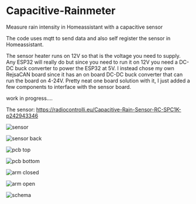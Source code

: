 # Capacitive-Rainmeter
Measure rain intensity in Homeassistant with a capacitive sensor 

The code uses mqtt to send data and also self register the sensor in Homeassistant. 

The sensor heater runs on 12V so that is the voltage you need to supply. Any ESP32 will really do but since you need to run it on 12V you need a DC-DC buck converter to power the ESP32 at 5V.  I instead chose my own RejsaCAN board since it has an on board DC-DC buck converter that can run the board on 4-24V. Pretty neat one board solution with it, I just added a few components to interface with the sensor board.

work in progress....


The sensor:
https://radiocontrolli.eu/Capacitive-Rain-Sensor-RC-SPC1K-p242943346

![sensor](https://github.com/MagnusThome/Capacitive-Rainmeter/assets/32169384/523c88bf-ae12-401c-bdff-ebb91b518667)

![sensor back](https://github.com/MagnusThome/Capacitive-Rainmeter/assets/32169384/43c9af0f-6f9f-44c0-93ee-2d97a060bb8d)

![pcb top](https://github.com/MagnusThome/Capacitive-Rainmeter/assets/32169384/10883a02-48e6-4aa7-8237-53d67ebee8c7)

![pcb bottom](https://github.com/MagnusThome/Capacitive-Rainmeter/assets/32169384/f8bb0217-bba8-4e76-8d42-76a1d8737b4e)

![arm closed](https://github.com/MagnusThome/Capacitive-Rainmeter/assets/32169384/fd34311f-c391-4b5f-9df3-93f9d417c394)

![arm open](https://github.com/MagnusThome/Capacitive-Rainmeter/assets/32169384/7e2d9be2-ed48-42fb-946f-4e2924a92be1)

![schema](https://github.com/MagnusThome/Capacitive-Rainmeter/assets/32169384/2cf65521-ba4e-4b0e-887e-84a0da4d858c)
